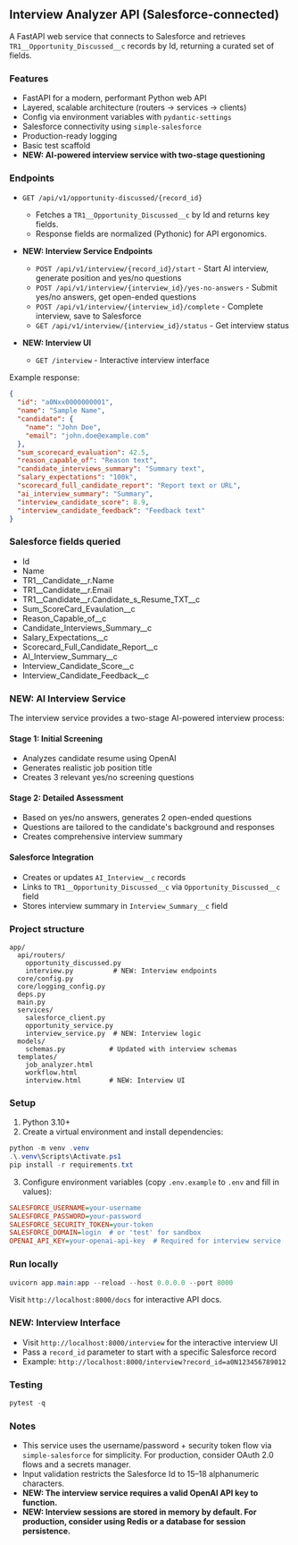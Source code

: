 ## Interview Analyzer API (Salesforce-connected)

A FastAPI web service that connects to Salesforce and retrieves `TR1__Opportunity_Discussed__c` records by Id, returning a curated set of fields.

### Features
- FastAPI for a modern, performant Python web API
- Layered, scalable architecture (routers → services → clients)
- Config via environment variables with `pydantic-settings`
- Salesforce connectivity using `simple-salesforce`
- Production-ready logging
- Basic test scaffold
- **NEW: AI-powered interview service with two-stage questioning**

### Endpoints
- `GET /api/v1/opportunity-discussed/{record_id}`
  - Fetches a `TR1__Opportunity_Discussed__c` by Id and returns key fields.
  - Response fields are normalized (Pythonic) for API ergonomics.

- **NEW: Interview Service Endpoints**
  - `POST /api/v1/interview/{record_id}/start` - Start AI interview, generate position and yes/no questions
  - `POST /api/v1/interview/{interview_id}/yes-no-answers` - Submit yes/no answers, get open-ended questions
  - `POST /api/v1/interview/{interview_id}/complete` - Complete interview, save to Salesforce
  - `GET /api/v1/interview/{interview_id}/status` - Get interview status

- **NEW: Interview UI**
  - `GET /interview` - Interactive interview interface

Example response:
```json
{
  "id": "a0Nxx0000000001",
  "name": "Sample Name",
  "candidate": {
    "name": "John Doe",
    "email": "john.doe@example.com"
  },
  "sum_scorecard_evaluation": 42.5,
  "reason_capable_of": "Reason text",
  "candidate_interviews_summary": "Summary text",
  "salary_expectations": "100k",
  "scorecard_full_candidate_report": "Report text or URL",
  "ai_interview_summary": "Summary",
  "interview_candidate_score": 8.9,
  "interview_candidate_feedback": "Feedback text"
}
```

### Salesforce fields queried
- Id
- Name
- TR1__Candidate__r.Name
- TR1__Candidate__r.Email
- TR1__Candidate__r.Candidate_s_Resume_TXT__c
- Sum_ScoreCard_Evaulation__c
- Reason_Capable_of__c
- Candidate_Interviews_Summary__c
- Salary_Expectations__c
- Scorecard_Full_Candidate_Report__c
- AI_Interview_Summary__c
- Interview_Candidate_Score__c
- Interview_Candidate_Feedback__c

### **NEW: AI Interview Service**

The interview service provides a two-stage AI-powered interview process:

#### Stage 1: Initial Screening
- Analyzes candidate resume using OpenAI
- Generates realistic job position title
- Creates 3 relevant yes/no screening questions

#### Stage 2: Detailed Assessment
- Based on yes/no answers, generates 2 open-ended questions
- Questions are tailored to the candidate's background and responses
- Creates comprehensive interview summary

#### Salesforce Integration
- Creates or updates `AI_Interview__c` records
- Links to `TR1__Opportunity_Discussed__c` via `Opportunity_Discussed__c` field
- Stores interview summary in `Interview_Summary__c` field

### Project structure
```
app/
  api/routers/
    opportunity_discussed.py
    interview.py          # NEW: Interview endpoints
  core/config.py
  core/logging_config.py
  deps.py
  main.py
  services/
    salesforce_client.py
    opportunity_service.py
    interview_service.py  # NEW: Interview logic
  models/
    schemas.py           # Updated with interview schemas
  templates/
    job_analyzer.html
    workflow.html
    interview.html       # NEW: Interview UI
```

### Setup
1. Python 3.10+
2. Create a virtual environment and install dependencies:
```powershell
python -m venv .venv
.\.venv\Scripts\Activate.ps1
pip install -r requirements.txt
```
3. Configure environment variables (copy `.env.example` to `.env` and fill in values):
```ini
SALESFORCE_USERNAME=your-username
SALESFORCE_PASSWORD=your-password
SALESFORCE_SECURITY_TOKEN=your-token
SALESFORCE_DOMAIN=login  # or 'test' for sandbox
OPENAI_API_KEY=your-openai-api-key  # Required for interview service
```

### Run locally
```powershell
uvicorn app.main:app --reload --host 0.0.0.0 --port 8000
```
Visit `http://localhost:8000/docs` for interactive API docs.

### **NEW: Interview Interface**
- Visit `http://localhost:8000/interview` for the interactive interview UI
- Pass a `record_id` parameter to start with a specific Salesforce record
- Example: `http://localhost:8000/interview?record_id=a0N123456789012`

### Testing
```powershell
pytest -q
```

### Notes
- This service uses the username/password + security token flow via `simple-salesforce` for simplicity. For production, consider OAuth 2.0 flows and a secrets manager.
- Input validation restricts the Salesforce Id to 15–18 alphanumeric characters.
- **NEW: The interview service requires a valid OpenAI API key to function.**
- **NEW: Interview sessions are stored in memory by default. For production, consider using Redis or a database for session persistence.**
